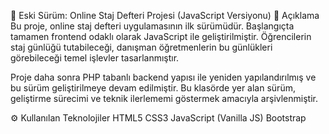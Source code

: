 💾 Eski Sürüm: Online Staj Defteri Projesi (JavaScript Versiyonu)
📌 Açıklama
Bu proje, online staj defteri uygulamasının ilk sürümüdür. Başlangıçta tamamen frontend odaklı olarak JavaScript ile geliştirilmiştir. Öğrencilerin staj günlüğü tutabileceği, danışman öğretmenlerin bu günlükleri görebileceği temel işlevler tasarlanmıştır.

Proje daha sonra PHP tabanlı backend yapısı ile yeniden yapılandırılmış ve bu sürüm geliştirilmeye devam edilmiştir.
Bu klasörde yer alan sürüm, geliştirme sürecimi ve teknik ilerlememi göstermek amacıyla arşivlenmiştir.

⚙️ Kullanılan Teknolojiler
HTML5
CSS3
JavaScript (Vanilla JS)
Bootstrap

